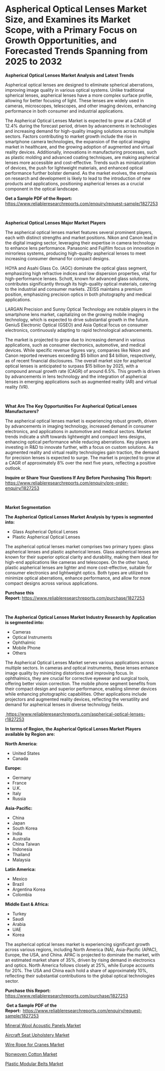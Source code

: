 <p><h1>Aspherical Optical Lenses Market Size, and Examines its Market Scope, with a Primary Focus on Growth Opportunities, and Forecasted Trends Spanning from 2025 to 2032</h1></p><p><strong>Aspherical Optical Lenses Market Analysis and Latest Trends</strong></p>
<p><p>Aspherical optical lenses are designed to eliminate spherical aberrations, improving image quality in various optical systems. Unlike traditional spherical lenses, aspherical lenses have a more complex surface profile, allowing for better focusing of light. These lenses are widely used in cameras, microscopes, telescopes, and other imaging devices, enhancing performance in both consumer and industrial applications.</p><p>The Aspherical Optical Lenses Market is expected to grow at a CAGR of 12.4% during the forecast period, driven by advancements in technologies and increasing demand for high-quality imaging solutions across multiple sectors. Factors contributing to market growth include the rise in smartphone camera technologies, the expansion of the optical imaging market in healthcare, and the growing adoption of augmented and virtual reality devices. Additionally, innovations in manufacturing processes, such as plastic molding and advanced coating techniques, are making aspherical lenses more accessible and cost-effective. Trends such as miniaturization of devices, the push for lightweight materials, and enhanced optical performance further bolster demand. As the market evolves, the emphasis on research and development is likely to lead to the introduction of new products and applications, positioning aspherical lenses as a crucial component in the optical landscape.</p></p>
<p><strong>Get a Sample PDF of the Report:&nbsp;</strong> <a href="https://www.reliableresearchreports.com/enquiry/request-sample/1827253?utm_campaign=9&utm_medium=2&utm_source=Github&utm_content=ia&utm_term=02042025&utm_id=aspherical-optical-lenses">https://www.reliableresearchreports.com/enquiry/request-sample/1827253</a></p>
<p>&nbsp;</p>
<p><strong>Aspherical Optical Lenses Major Market Players</strong></p>
<p><p>The aspherical optical lenses market features several prominent players, each with distinct strengths and market positions. Nikon and Canon lead in the digital imaging sector, leveraging their expertise in camera technology to enhance lens performance. Panasonic and Fujifilm focus on innovation in mirrorless systems, producing high-quality aspherical lenses to meet increasing consumer demand for compact designs.</p><p>HOYA and Asahi Glass Co. (AGC) dominate the optical glass segment, emphasizing high refractive indices and low dispersion properties, vital for high-performance lenses. Schott, known for advanced glass solutions, contributes significantly through its high-quality optical materials, catering to the industrial and consumer markets. ZEISS maintains a premium position, emphasizing precision optics in both photography and medical applications.</p><p>LARGAN Precision and Sunny Optical Technology are notable players in the smartphone lens market, capitalizing on the growing mobile imaging technology, which is expected to drive substantial growth in the future. GeniuS Electronic Optical (GSEO) and Asia Optical focus on consumer electronics, continuously adapting to rapid technological advancements.</p><p>The market is projected to grow due to increasing demand in various applications, such as consumer electronics, automotive, and medical devices. While specific revenue figures vary, companies like Nikon and Canon reported revenues exceeding $5 billion and $4 billion, respectively, as of recent financial disclosures. The overall market size for aspherical optical lenses is anticipated to surpass $15 billion by 2025, with a compound annual growth rate (CAGR) of around 6.5%. This growth is driven by advancements in lens technology and the integration of aspherical lenses in emerging applications such as augmented reality (AR) and virtual reality (VR).</p></p>
<p>&nbsp;</p>
<p><strong>What Are The Key Opportunities For Aspherical Optical Lenses Manufacturers?</strong></p>
<p><p>The aspherical optical lenses market is experiencing robust growth, driven by advancements in imaging technology, increased demand in consumer electronics, and applications in automotive and medical sectors. Market trends indicate a shift towards lightweight and compact lens designs, enhancing optical performance while reducing aberrations. Key players are investing in R&D to innovate further, with a focus on custom solutions. As augmented reality and virtual reality technologies gain traction, the demand for precision lenses is expected to surge. The market is projected to grow at a CAGR of approximately 8% over the next five years, reflecting a positive outlook.</p></p>
<p><strong>Inquire or Share Your Questions If Any Before Purchasing This Report:</strong> <a href="https://www.reliableresearchreports.com/enquiry/pre-order-enquiry/1827253?utm_campaign=9&utm_medium=2&utm_source=Github&utm_content=ia&utm_term=02042025&utm_id=aspherical-optical-lenses">https://www.reliableresearchreports.com/enquiry/pre-order-enquiry/1827253</a></p>
<p>&nbsp;</p>
<p><strong>Market Segmentation</strong></p>
<p><strong>The Aspherical Optical Lenses Market Analysis by types is segmented into:</strong></p>
<p><ul><li>Glass Aspherical Optical Lenses</li><li>Plastic Aspherical Optical Lenses</li></ul></p>
<p><p>The aspherical optical lenses market comprises two primary types: glass aspherical lenses and plastic aspherical lenses. Glass aspherical lenses are known for their superior optical clarity and durability, making them ideal for high-end applications like cameras and telescopes. On the other hand, plastic aspherical lenses are lighter and more cost-effective, suitable for consumer electronics and lightweight optics. Both types are utilized to minimize optical aberrations, enhance performance, and allow for more compact designs across various applications.</p></p>
<p><strong>Purchase this Report:&nbsp;</strong><a href="https://www.reliableresearchreports.com/purchase/1827253?utm_campaign=9&utm_medium=2&utm_source=Github&utm_content=ia&utm_term=02042025&utm_id=aspherical-optical-lenses">https://www.reliableresearchreports.com/purchase/1827253</a></p>
<p>&nbsp;</p>
<p><strong>The Aspherical Optical Lenses Market Industry Research by Application is segmented into:</strong></p>
<p><ul><li>Cameras</li><li>Optical Instruments</li><li>Ophthalmic</li><li>Mobile Phone</li><li>Others</li></ul></p>
<p><p>The Aspherical Optical Lenses Market serves various applications across multiple sectors. In cameras and optical instruments, these lenses enhance image quality by minimizing distortions and improving focus. In ophthalmics, they are crucial for corrective eyewear and surgical tools, offering better vision correction. The mobile phone segment benefits from their compact design and superior performance, enabling slimmer devices while enhancing photographic capabilities. Other applications include projectors and augmented reality devices, reflecting the versatility and demand for aspherical lenses in diverse technology fields.</p></p>
<p><a href="https://www.reliableresearchreports.com/aspherical-optical-lenses-r1827253?utm_campaign=9&utm_medium=2&utm_source=Github&utm_content=ia&utm_term=02042025&utm_id=aspherical-optical-lenses">&nbsp;https://www.reliableresearchreports.com/aspherical-optical-lenses-r1827253</a></p>
<p><strong>In terms of Region, the Aspherical Optical Lenses Market Players available by Region are:</strong></p>
<p>
    <p> <strong> North America: </strong>
        <ul>
            <li>United States</li>
            <li>Canada</li>
        </ul>
        </p> 
    <p> <strong> Europe: </strong>
        <ul>
            <li>Germany</li>
            <li>France</li>
            <li>U.K.</li>
            <li>Italy</li>
            <li>Russia</li>
        </ul>
        </p> 
    <p> <strong> Asia-Pacific: </strong>
        <ul>
            <li>China</li>
            <li>Japan</li>
            <li>South Korea</li>
            <li>India</li>
            <li>Australia</li>
            <li>China Taiwan</li>
            <li>Indonesia</li>
            <li>Thailand</li>
            <li>Malaysia</li>
        </ul>
        </p> 
    <p> <strong> Latin America: </strong>
        <ul>
            <li>Mexico</li>
            <li>Brazil</li>
            <li>Argentina Korea</li>
            <li>Colombia</li>
        </ul>
        </p> 
    <p> <strong> Middle East & Africa: </strong>
        <ul>
            <li>Turkey</li>
            <li>Saudi</li>
            <li>Arabia</li>
            <li>UAE</li>
            <li>Korea</li>
        </ul>
    </p>
    </p>
<p><p>The aspherical optical lenses market is experiencing significant growth across various regions, including North America (NA), Asia-Pacific (APAC), Europe, the USA, and China. APAC is projected to dominate the market, with an estimated market share of 35%, driven by rising demand in electronics and optics. North America follows closely at 25%, while Europe accounts for 20%. The USA and China each hold a share of approximately 10%, reflecting their substantial contributions to the global optical technologies sector.</p></p>
<p><strong>Purchase this Report: </strong><a href="https://www.reliableresearchreports.com/purchase/1827253?utm_campaign=9&utm_medium=2&utm_source=Github&utm_content=ia&utm_term=02042025&utm_id=aspherical-optical-lenses">https://www.reliableresearchreports.com/purchase/1827253</a></p>
<p>&nbsp;<strong>Get a Sample PDF of the Report:&nbsp;&nbsp;</strong><a href="https://www.reliableresearchreports.com/enquiry/request-sample/1827253?utm_campaign=9&utm_medium=2&utm_source=Github&utm_content=ia&utm_term=02042025&utm_id=aspherical-optical-lenses">https://www.reliableresearchreports.com/enquiry/request-sample/1827253</a></p>
<p><strong></strong></p>
<p><p><a href="https://github.com/azetehhasle/Market-Research-Report-List-1/blob/main/mineral-wool-acoustic-panels-market.md?utm_campaign=9&utm_medium=2&utm_source=Github&utm_content=ia&utm_term=02042025&utm_id=aspherical-optical-lenses">Mineral Wool Acoustic Panels Market</a></p><p><a href="https://github.com/dovbusmrking/Market-Research-Report-List-1/blob/main/aircraft-seat-upholstery-market.md?utm_campaign=9&utm_medium=2&utm_source=Github&utm_content=ia&utm_term=02042025&utm_id=aspherical-optical-lenses">Aircraft Seat Upholstery Market</a></p><p><a href="https://github.com/ogbadujonito22/Market-Research-Report-List-1/blob/main/wire-rope-for-cranes-market.md?utm_campaign=9&utm_medium=2&utm_source=Github&utm_content=ia&utm_term=02042025&utm_id=aspherical-optical-lenses">Wire Rope for Cranes Market</a></p><p><a href="https://github.com/pichuaadh0/Market-Research-Report-List-1/blob/main/nonwoven-cotton-market.md?utm_campaign=9&utm_medium=2&utm_source=Github&utm_content=ia&utm_term=02042025&utm_id=aspherical-optical-lenses">Nonwoven Cotton Market</a></p><p><a href="https://github.com/lemiranajd/Market-Research-Report-List-1/blob/main/plastic-modular-belts-market.md?utm_campaign=9&utm_medium=2&utm_source=Github&utm_content=ia&utm_term=02042025&utm_id=aspherical-optical-lenses">Plastic Modular Belts Market</a></p></p>